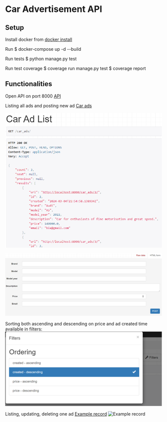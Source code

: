 # Car Advertisement API

## Setup

Install docker from [docker install](https://docs.docker.com/engine/install/)

Run
    $ docker-compose up -d --build

Run tests
    $ python manage.py test

Run test coverage
    $ coverage run manage.py test
    $ coverage report

## Functionalities

Open API on port 8000 [API](http://localhost:8000/)

Listing all ads and posting new ad [Car ads](http://localhost:8000/car_ads/)

![List all](screenshots/list_all.png)

![POST form](screenshots/post_form.png)

Sorting both ascending and descending on price and ad created time available in filters:
![Sorting](screenshots/ordering.png)

Listing, updating, deleting one ad [Example record](http://localhost:8000/car_ads/4/)
![Example record](screenshots/one_record.png)